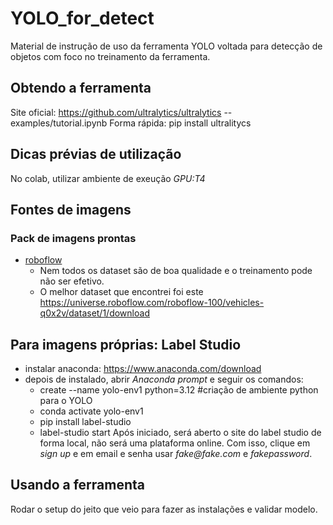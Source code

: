 # YOLO_for_detect
Material de instrução de uso da ferramenta YOLO voltada para detecção de objetos com foco no treinamento da ferramenta.
## Obtendo a ferramenta
Site oficial: https://github.com/ultralytics/ultralytics -- examples/tutorial.ipynb
Forma rápida: pip install ultralitycs
## Dicas prévias de utilização
No colab, utilizar ambiente de exeução _GPU:T4_
## Fontes de imagens
### Pack de imagens prontas
- [roboflow](https://roboflow.com/)
  - Nem todos os dataset são de boa qualidade e o treinamento pode não ser efetivo.
  - O melhor dataset que encontrei foi este https://universe.roboflow.com/roboflow-100/vehicles-q0x2v/dataset/1/download
## Para imagens próprias: Label Studio
- instalar anaconda: https://www.anaconda.com/download
- depois de instalado, abrir *Anaconda prompt* e seguir os comandos:
  - create --name yolo-env1 python=3.12 #criação de ambiente python para o YOLO
  - conda activate yolo-env1
  - pip install label-studio
  - label-studio start
Após iniciado, será aberto o site do label studio de forma local, não será uma plataforma online. Com isso, clique em _sign up_ e em email e senha usar _fake@fake.com_ e _fakepassword_.
## Usando a ferramenta
Rodar o setup do jeito que veio para fazer as instalações e validar modelo.

